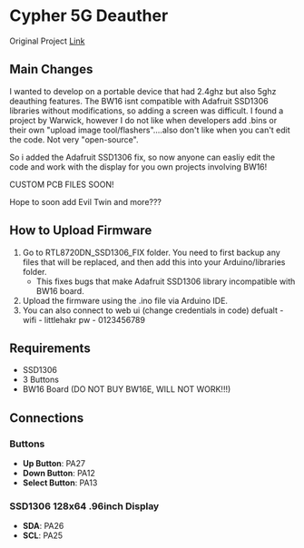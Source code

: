 # Cypher 5G Deauther

Original Project
[Link](https://github.com/tesa-klebeband/RTL8720dn-Deauther)

## Main Changes
I wanted to develop on a portable device that had 2.4ghz but also 5ghz deauthing features. The BW16 isnt compatible with Adafruit SSD1306 libraries without modifications, so adding a screen was difficult. I found a project by Warwick, however I do not like when developers add .bins or their own "upload image tool/flashers"....also don't like when you can't edit the code. Not very "open-source".

So i added the Adafruit SSD1306 fix, so now anyone can easliy edit the code and work with the display for you own projects involving BW16!

CUSTOM PCB FILES SOON!

Hope to soon add Evil Twin and more???

## How to Upload Firmware

1) Go to RTL8720DN_SSD1306_FIX folder. You need to first backup any files that will be replaced, and then add this into your Arduino/libraries folder.
    - This fixes bugs that make Adafruit SSD1306 library incompatible with BW16 board.
2) Upload the firmware using the .ino file via Arduino IDE.
3) You can also connect to web ui (change credentials in code)
    defualt -
    wifi - littlehakr
    pw - 0123456789

## Requirements

- SSD1306
- 3 Buttons
- BW16 Board (DO NOT BUY BW16E, WILL NOT WORK!!!)

## Connections

### Buttons
- **Up Button**: PA27  
- **Down Button**: PA12  
- **Select Button**: PA13  

### SSD1306 128x64 .96inch Display
- **SDA**: PA26  
- **SCL**: PA25  
